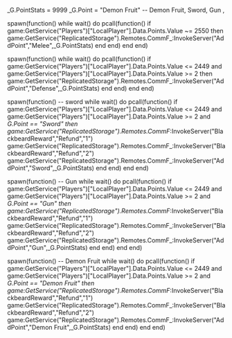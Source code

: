 _G.PointStats = 9999
_G.Point = "Demon Fruit"  -- Demon Fruit, Sword, Gun ,

spawn(function()
    while wait() do
        pcall(function()
                if game:GetService("Players")["LocalPlayer"].Data.Points.Value ~= 2550 then
                    game:GetService("ReplicatedStorage").Remotes.CommF_:InvokeServer("AddPoint","Melee",_G.PointStats)
                end
        end)
    end
end)

spawn(function()
    while wait() do
        pcall(function()
                if game:GetService("Players")["LocalPlayer"].Data.Points.Value <= 2449 and game:GetService("Players")["LocalPlayer"].Data.Points.Value >= 2 then
                    game:GetService("ReplicatedStorage").Remotes.CommF_:InvokeServer("AddPoint","Defense",_G.PointStats)
                end
        end)
    end
end)

spawn(function() -- sword
    while wait() do
        pcall(function()
            if game:GetService("Players")["LocalPlayer"].Data.Points.Value <= 2449 and game:GetService("Players")["LocalPlayer"].Data.Points.Value >= 2 and _G.Point == "Sword" then
                    game:GetService("ReplicatedStorage").Remotes.CommF_:InvokeServer("BlackbeardReward","Refund","1")
                    game:GetService("ReplicatedStorage").Remotes.CommF_:InvokeServer("BlackbeardReward","Refund","2")
                    game:GetService("ReplicatedStorage").Remotes.CommF_:InvokeServer("AddPoint","Sword",_G.PointStats)
                end
        end)
    end
end)

spawn(function() -- Gun
    while wait() do
        pcall(function()
            if game:GetService("Players")["LocalPlayer"].Data.Points.Value <= 2449 and game:GetService("Players")["LocalPlayer"].Data.Points.Value >= 2 and _G.Point == "Gun" then
                    game:GetService("ReplicatedStorage").Remotes.CommF_:InvokeServer("BlackbeardReward","Refund","1")
                    game:GetService("ReplicatedStorage").Remotes.CommF_:InvokeServer("BlackbeardReward","Refund","2")
                    game:GetService("ReplicatedStorage").Remotes.CommF_:InvokeServer("AddPoint","Gun",_G.PointStats)
                end
        end)
    end
end)

spawn(function() -- Demon Fruit
    while wait() do
        pcall(function()
            if game:GetService("Players")["LocalPlayer"].Data.Points.Value <= 2449 and game:GetService("Players")["LocalPlayer"].Data.Points.Value >= 2 and _G.Point == "Demon Fruit" then
                    game:GetService("ReplicatedStorage").Remotes.CommF_:InvokeServer("BlackbeardReward","Refund","1")
                    game:GetService("ReplicatedStorage").Remotes.CommF_:InvokeServer("BlackbeardReward","Refund","2")
                    game:GetService("ReplicatedStorage").Remotes.CommF_:InvokeServer("AddPoint","Demon Fruit",_G.PointStats)
                end
        end)
    end
end)
